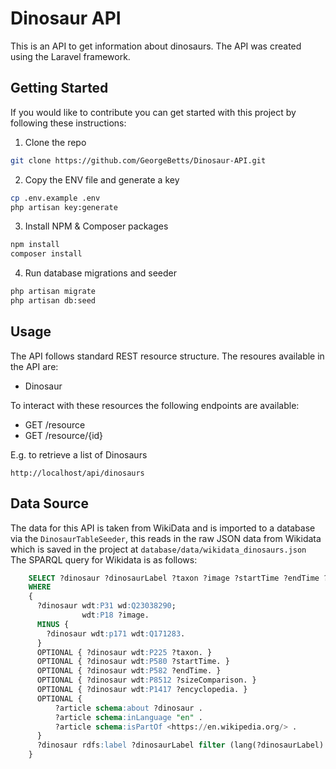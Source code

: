 
# Dinosaur API
This is an API to get information about dinosaurs. The API was created using the Laravel framework.

## Getting Started
If you would like to contribute you can get started with this project by following these instructions:  
1. Clone the repo
```sh
git clone https://github.com/GeorgeBetts/Dinosaur-API.git
```
2. Copy the ENV file and generate a key
```sh
cp .env.example .env
php artisan key:generate
```
3. Install NPM & Composer packages
```sh
npm install
composer install
```
4. Run database migrations and seeder
```sh
php artisan migrate
php artisan db:seed
```

## Usage
The API follows standard REST resource structure. The resoures available in the API are:
* Dinosaur  

To interact with these resources the following endpoints are available:

* GET /resource
* GET /resource/{id}

E.g. to retrieve a list of Dinosaurs
```
http://localhost/api/dinosaurs
```

## Data Source
The data for this API is taken from WikiData and is imported to a database via the `DinosaurTableSeeder`, this reads in the raw JSON data from Wikidata which is saved in the project at `database/data/wikidata_dinosaurs.json`  
The SPARQL query for Wikidata is as follows:

```SQL
    SELECT ?dinosaur ?dinosaurLabel ?taxon ?image ?startTime ?endTime ?gallery ?sizeComparison ?encyclopedia ?article
    WHERE
    {
      ?dinosaur wdt:P31 wd:Q23038290;
                wdt:P18 ?image.
      MINUS {
        ?dinosaur wdt:p171 wdt:Q171283.  
      }
      OPTIONAL { ?dinosaur wdt:P225 ?taxon. }
      OPTIONAL { ?dinosaur wdt:P580 ?startTime. }
      OPTIONAL { ?dinosaur wdt:P582 ?endTime. }
      OPTIONAL { ?dinosaur wdt:P8512 ?sizeComparison. }
      OPTIONAL { ?dinosaur wdt:P1417 ?encyclopedia. }
      OPTIONAL {
          ?article schema:about ?dinosaur .
          ?article schema:inLanguage "en" .
          ?article schema:isPartOf <https://en.wikipedia.org/> .
      }
      ?dinosaur rdfs:label ?dinosaurLabel filter (lang(?dinosaurLabel) = "en") .
    }
```
